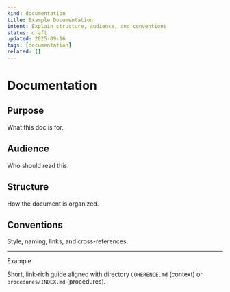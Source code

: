 ```yaml
---
kind: documentation
title: Example Documentation
intent: Explain structure, audience, and conventions
status: draft
updated: 2025-09-16
tags: [documentation]
related: []
---
```


# Documentation

## Purpose
What this doc is for.

## Audience
Who should read this.

## Structure
How the document is organized.

## Conventions
Style, naming, links, and cross-references.

---
Example

Short, link-rich guide aligned with directory `COHERENCE.md` (context) or `procedures/INDEX.md` (procedures).
